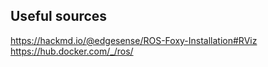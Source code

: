 ## Useful sources

https://hackmd.io/@edgesense/ROS-Foxy-Installation#RViz
https://hub.docker.com/_/ros/